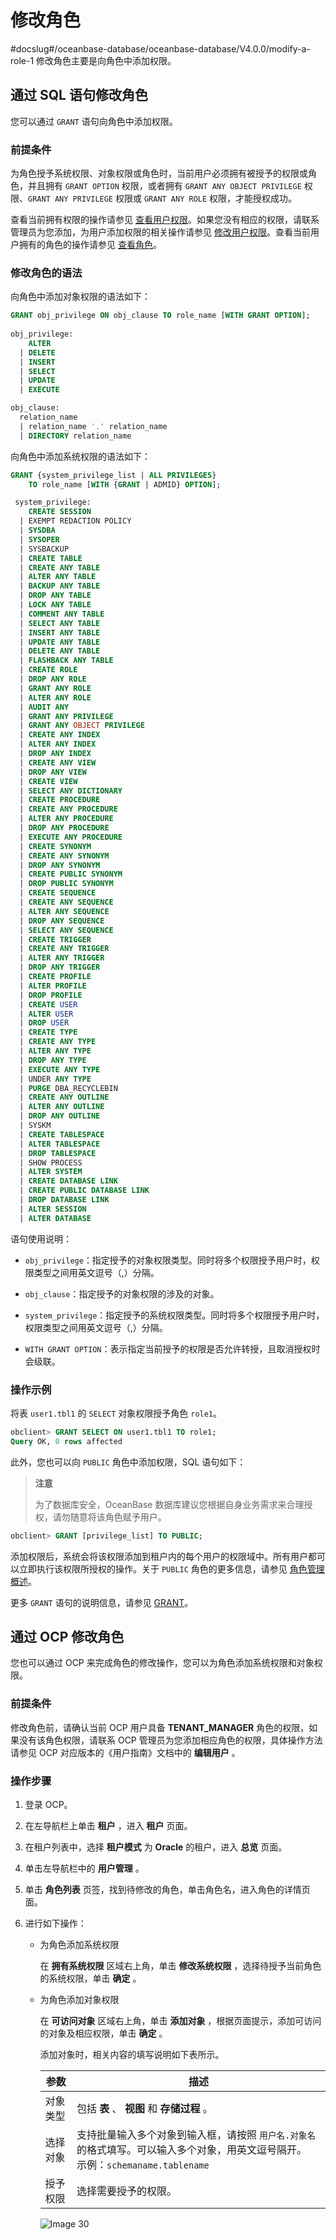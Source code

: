 # 修改角色
#docslug#/oceanbase-database/oceanbase-database/V4.0.0/modify-a-role-1
修改角色主要是向角色中添加权限。

## 通过 SQL 语句修改角色

您可以通过 `GRANT` 语句向角色中添加权限。

### 前提条件

为角色授予系统权限、对象权限或角色时，当前用户必须拥有被授予的权限或角色，并且拥有 `GRANT OPTION` 权限，或者拥有 `GRANT ANY OBJECT PRIVILEGE` 权限、`GRANT ANY PRIVILEGE` 权限或 `GRANT ANY ROLE` 权限，才能授权成功。

查看当前拥有权限的操作请参见 [查看用户权限](../4.view-user-permissions.md)。如果您没有相应的权限，请联系管理员为您添加，为用户添加权限的相关操作请参见 [修改用户权限](../5.modify-user-permissions-1.md)。查看当前用户拥有的角色的操作请参见 [查看角色](../9.manage-roles/6.view-roles.md)。

### 修改角色的语法

向角色中添加对象权限的语法如下：

```sql
GRANT obj_privilege ON obj_clause TO role_name [WITH GRANT OPTION];
 
obj_privilege:
    ALTER
  | DELETE
  | INSERT
  | SELECT 
  | UPDATE
  | EXECUTE

obj_clause:
  relation_name
  | relation_name '.' relation_name
  | DIRECTORY relation_name
```

向角色中添加系统权限的语法如下：

```sql
GRANT {system_privilege_list | ALL PRIVILEGES}
    TO role_name [WITH {GRANT | ADMID} OPTION];

 system_privilege:
    CREATE SESSION
  | EXEMPT REDACTION POLICY
  | SYSDBA
  | SYSOPER
  | SYSBACKUP
  | CREATE TABLE
  | CREATE ANY TABLE
  | ALTER ANY TABLE
  | BACKUP ANY TABLE
  | DROP ANY TABLE
  | LOCK ANY TABLE
  | COMMENT ANY TABLE
  | SELECT ANY TABLE
  | INSERT ANY TABLE
  | UPDATE ANY TABLE
  | DELETE ANY TABLE
  | FLASHBACK ANY TABLE
  | CREATE ROLE
  | DROP ANY ROLE
  | GRANT ANY ROLE
  | ALTER ANY ROLE
  | AUDIT ANY
  | GRANT ANY PRIVILEGE
  | GRANT ANY OBJECT PRIVILEGE
  | CREATE ANY INDEX
  | ALTER ANY INDEX
  | DROP ANY INDEX
  | CREATE ANY VIEW
  | DROP ANY VIEW
  | CREATE VIEW
  | SELECT ANY DICTIONARY
  | CREATE PROCEDURE
  | CREATE ANY PROCEDURE
  | ALTER ANY PROCEDURE
  | DROP ANY PROCEDURE
  | EXECUTE ANY PROCEDURE
  | CREATE SYNONYM
  | CREATE ANY SYNONYM
  | DROP ANY SYNONYM
  | CREATE PUBLIC SYNONYM
  | DROP PUBLIC SYNONYM
  | CREATE SEQUENCE
  | CREATE ANY SEQUENCE
  | ALTER ANY SEQUENCE
  | DROP ANY SEQUENCE
  | SELECT ANY SEQUENCE
  | CREATE TRIGGER
  | CREATE ANY TRIGGER
  | ALTER ANY TRIGGER
  | DROP ANY TRIGGER
  | CREATE PROFILE
  | ALTER PROFILE
  | DROP PROFILE
  | CREATE USER
  | ALTER USER
  | DROP USER
  | CREATE TYPE
  | CREATE ANY TYPE
  | ALTER ANY TYPE
  | DROP ANY TYPE
  | EXECUTE ANY TYPE
  | UNDER ANY TYPE
  | PURGE DBA_RECYCLEBIN
  | CREATE ANY OUTLINE
  | ALTER ANY OUTLINE
  | DROP ANY OUTLINE
  | SYSKM
  | CREATE TABLESPACE
  | ALTER TABLESPACE
  | DROP TABLESPACE
  | SHOW PROCESS
  | ALTER SYSTEM
  | CREATE DATABASE LINK
  | CREATE PUBLIC DATABASE LINK
  | DROP DATABASE LINK
  | ALTER SESSION
  | ALTER DATABASE
```

语句使用说明：

* `obj_privilege`：指定授予的对象权限类型。同时将多个权限授予用户时，权限类型之间用英文逗号（,）分隔。

* `obj_clause`：指定授予的对象权限的涉及的对象。

* `system_privilege`：指定授予的系统权限类型。同时将多个权限授予用户时，权限类型之间用英文逗号（,）分隔。

* `WITH GRANT OPTION`：表示指定当前授予的权限是否允许转授，且取消授权时会级联。

### 操作示例

将表 `user1.tbl1` 的 `SELECT` 对象权限授予角色 `role1`。

```sql
obclient> GRANT SELECT ON user1.tbl1 TO role1;
Query OK, 0 rows affected
```

此外，您也可以向 `PUBLIC` 角色中添加权限，SQL 语句如下：

>**注意**
>
>为了数据库安全，OceanBase 数据库建议您根据自身业务需求来合理授权，请勿随意将该角色赋予用户。

```sql
obclient> GRANT [privilege_list] TO PUBLIC;
```

添加权限后，系统会将该权限添加到租户内的每个用户的权限域中。所有用户都可以立即执行该权限所授权的操作。关于 `PUBLIC` 角色的更多信息，请参见 [角色管理概述](../9.manage-roles/1.role-management-overview-1.md)。

更多 `GRANT` 语句的说明信息，请参见 [GRANT](../../../../../../4.development-guide-refactoring-1/5.sql-syntax/3.common-tenant-oracle-mode/9.sql-statement-1/3.DCL/7.GRANT-1.md)。

## 通过 OCP 修改角色

您也可以通过 OCP 来完成角色的修改操作，您可以为角色添加系统权限和对象权限。

### 前提条件

修改角色前，请确认当前 OCP 用户具备 **TENANT_MANAGER** 角色的权限，如果没有该角色权限，请联系 OCP 管理员为您添加相应角色的权限，具体操作方法请参见 OCP 对应版本的《用户指南》文档中的 **编辑用户** 。

### 操作步骤

1. 登录 OCP。

2. 在左导航栏上单击 **租户** ，进入 **租户** 页面。

3. 在租户列表中，选择 **租户模式** 为 **Oracle** 的租户，进入 **总览** 页面。

4. 单击左导航栏中的 **用户管理** 。

5. 单击 **角色列表** 页签，找到待修改的角色，单击角色名，进入角色的详情页面。

6. 进行如下操作：

   * 为角色添加系统权限

     在 **拥有系统权限** 区域右上角，单击 **修改系统权限** ，选择待授予当前角色的系统权限，单击 **确定** 。

   * 为角色添加对象权限

     在 **可访问对象** 区域右上角，单击 **添加对象** ，根据页面提示，添加可访问的对象及相应权限，单击 **确定** 。

     添加对象时，相关内容的填写说明如下表所示。

     |  参数  |                                               描述                                               |
     |------|------------------------------------------------------------------------------------------------|
     | 对象类型 | 包括 **表** 、 **视图** 和 **存储过程** 。                                                                 |
     | 选择对象 | 支持批量输入多个对象到输入框，请按照 `用户名.对象名` 的格式填写。可以输入多个对象，用英文逗号隔开。 </br>示例：`schemaname.tablename` |
     | 授予权限 | 选择需要授予的权限。                                                                                     |

     ![Image 30](https://help-static-aliyun-doc.aliyuncs.com/assets/img/zh-CN/6469242261/p276393.png)
